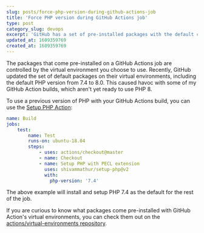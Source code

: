 ```yaml
---
slug: posts/force-php-version-during-github-actions-job
title: 'Force PHP version during GitHub Actions job'
type: post
category_slug: devops
excerpt: 'GitHub has a set of pre-installed packages with the default containers it provides. Learn how you can override the default PHP version.'
updated_at: 1609359769
created_at: 1609359769
---
```


The packages that come pre-installed on a GitHub Actions job are controlled by the virtual environment you choose to use. Recently, GitHub updated the set of default packages on their virtual environments, including the default PHP version from 7.4 to 8.0\. This caused havoc with some of my GitHub Action builds, which aren't yet ready to use PHP 8.

To use a previous version of PHP with your GitHub Actions build, you can use the [Setup PHP Action](https://github.com/marketplace/actions/setup-php-action):

```yaml
name: Build
jobs:
    test:
        name: Test
        runs-on: ubuntu-18.04
        steps:
            - uses: actions/checkout@master
            - name: Checkout
            - name: Setup PHP with PECL extension
              uses: shivammathur/setup-php@v2
              with:
                php-version: '7.4'
```

The above example will install and setup PHP 7.4 as the default for the rest of the job.

If you are curious to know what packages come pre-installed with GitHub Action's virtual environments, you can check them out on the [actions/virtual-environments repository](https://github.com/actions/virtual-environments#available-environments).